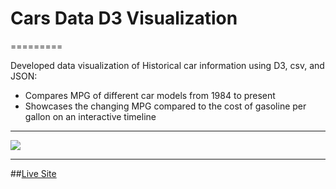 # Cars Data D3 Visualization
=========

Developed data visualization of Historical car information using D3, csv, and JSON:

- Compares MPG of different car models from 1984 to present
-  Showcases the changing MPG compared to the cost of gasoline per gallon on an interactive timeline


-----------

![](http://s28.postimg.org/ul2xs3pdp/carsd3.png)

----------

##[Live Site](http://dcar3.herokuapp.com/)